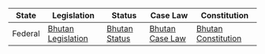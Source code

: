 | State | Legislation | Status | Case Law | Constitution |
|---------------------|-----------------------|-----------------------|-----------------------|-----------------------|
| Federal | [Bhutan Legislation](https://oag.gov.bt/en/acts-regulations) | [Bhutan Status](https://oag.gov.bt/en/legal-information/law-status) | [Bhutan Case Law](https://www.judiciary.gov.bt/html/judiciary/precedents.php) | [Bhutan Constitution](http://www.constitution.bt) |

